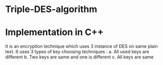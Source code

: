 # Triple-DES-algorithm
# Implementation in C++
It is an encryption technique which uses 3 instance of DES on same plain text. It uses 3 types of key choosing techniques : 
  a.	All used keys are different
  b.	Two keys are same and one is different
  c.	All keys are same
